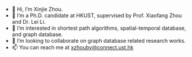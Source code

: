- 👋 Hi, I’m Xinjie Zhou.
- 🌱 I’m a Ph.D. candidate at HKUST, supervised by Prof. Xiaofang Zhou and Dr. Lei Li.
- 👀 I’m interested in shortest path algorithms, spatial-temporal database, and graph database.
- 💞️ I’m looking to collaborate on graph database related research works.
- 📫 You can reach me at xzhouby@connect.ust.hk

<!---
ZXJ-DSA/ZXJ-DSA is a ✨ special ✨ repository because its `README.md` (this file) appears on your GitHub profile.
You can click the Preview link to take a look at your changes.
--->
